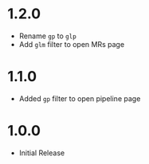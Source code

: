 # 1.2.0

- Rename `gp` to `glp`
- Add `glm` filter to open MRs page

# 1.1.0

- Added `gp` filter to open pipeline page

# 1.0.0

- Initial Release
